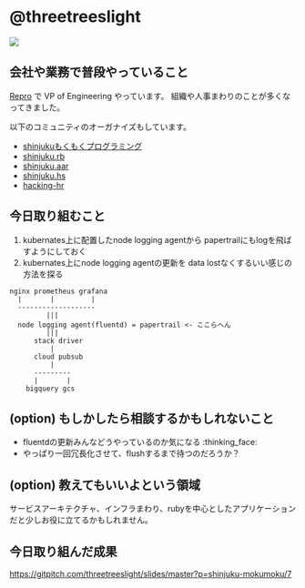 # @threetreeslight

![](https://avatars3.githubusercontent.com/u/1057490?s=100&v=4)

## 会社や業務で普段やっていること

[Repro](https://repro.io) で VP of Engineering やっています。
組織や人事まわりのことが多くなってきました。

以下のコミュニティのオーガナイズもしています。

- [shinjukuもくもくプログラミング](https://shinjuku-mokumoku.connpass.com/)
- [shinjuku.rb](https://shinjukurb.connpass.com/)
- [shinjuku.aar](https://shinjuku-aar.connpass.com/)
- [shinjuku.hs](https://shinjukuhs.connpass.com/)
- [hacking-hr](https://hacking-hr.connpass.com/)

## 今日取り組むこと

1. kubernates上に配置したnode logging agentから papertrailにもlogを飛ばすようにしておく
1. kubernates上にnode logging agentの更新を data lostなくするいい感じの方法を探る

```
nginx prometheus grafana
  |       |         |
  -------------------
         |||
  node logging agent(fluentd) = papertrail <- ここらへん
         |||
      stack driver
          |
      cloud pubsub
          |
      ---------
      |       |
    bigquery gcs
```

## (option) もしかしたら相談するかもしれないこと

- fluentdの更新みんなどうやっているのか気になる :thinking_face:
- やっぱり一回冗長化させて、flushするまで待つのだろうか？

## (option) 教えてもいいよという領域

サービスアーキテクチャ、インフラまわり、rubyを中心としたアプリケーションだと少しお役に立てるかもしれません。

## 今日取り組んだ成果

https://gitpitch.com/threetreeslight/slides/master?p=shinjuku-mokumoku/7
